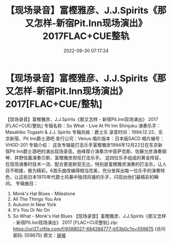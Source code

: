 ﻿---
title: 【现场录音】富樫雅彦、J.J.Spirits《那又怎样-新宿Pit.Inn现场演出》2017FLAC+CUE整轨
date: 2022-09-30 07:17:24
categories: 古典音乐、新世纪、纯音雅乐
tags: 纯音雅乐
---
# 【现场录音】富樫雅彦、J.J.Spirits《那又怎样-新宿Pit.Inn现场演出》2017[FLAC+CUE/整轨]

【现场录音】富樫雅彦、J.J.Spirits《那又怎样 - 新宿Pit.Inn现场演出》 2017
[FLAC+CUE/整轨]
专辑名称：So What - Live At Pit Inn Shinjuku
演奏乐手：Masahiko Togashi & J.J. Spirits
专辑风格：爵士乐
录音时间：1994.12.22、东京新宿、Pit Inn爵士酒吧
发行公司：Venus
唱片版本：日本版SACD
唱片编号：VHGD-201
专辑介绍：
这张专辑是打击乐手富樫雅彦1994年12月22日在东京新宿Pit
Inn爵士酒吧的演出现场录音。由峰厚介演奏次中音萨克斯、佐藤允彦演奏钢琴、井野信義演奏贝斯、富樫雅彦担任打击乐手。
这四位乐手组成的黄金阵容，在现场演奏时技术一流、配合更是默契无比，特别是富樫雅彦演奏的打击乐，让人目不暇接，极为精彩。6首乐曲改编得相当完美，充分发挥出每一位乐手的演奏特色，让这些日本1970年代爵士风暴中独领风骚的乐手，闪现出他们最精彩的瞬间。
专辑曲目：
01. Monk's Hat Blues - Milestone
02. All The Things You Are
03. Autumn In New York
04. It's You Or No On
05. So What - Monk's Hat Blues
【现场录音】富樫雅彦、J.J.Spirits《那又怎样 -
新宿Pit.Inn现场演出》 2017 [FLAC+CUE整轨].zip: https://url27.ctfile.com/f/9388027-684284777-b53b0c?p=559675
(访问密码: 559675)
原文：[链接](https://blog.sina.com.cn/s/blog_1647c7e7601030zo8.html)
